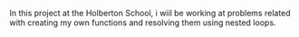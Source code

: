 In this project at the Holberton School, i wiil be working at problems related with creating my own functions and resolving them using nested loops. 